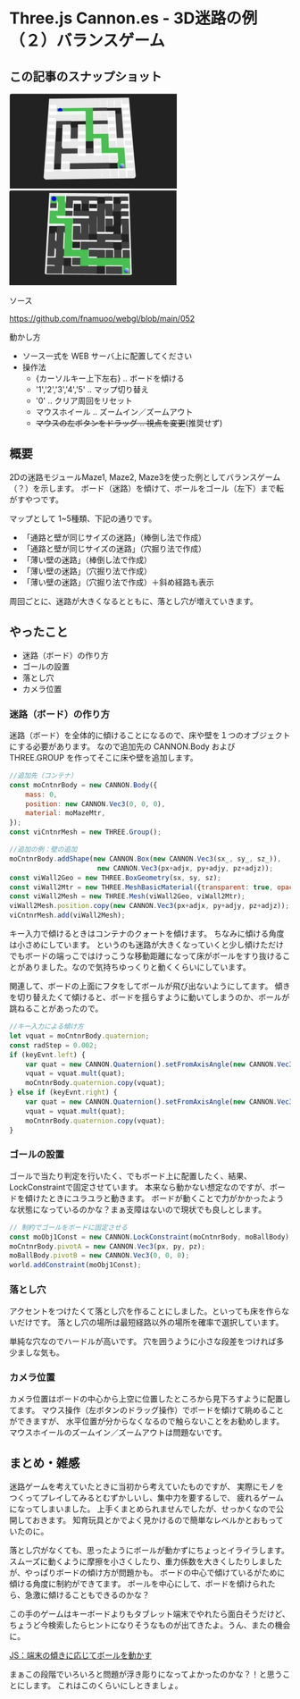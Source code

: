 # Three.js Cannon.es - 3D迷路の例（２）バランスゲーム

## この記事のスナップショット

![](052/pic/052_ss_01.jpg)
![](052/pic/052_ss_02.jpg)

ソース

https://github.com/fnamuoo/webgl/blob/main/052

動かし方

- ソース一式を WEB サーバ上に配置してください
- 操作法
  - {カーソルキー上下左右}  .. ボードを傾ける
  - '1','2','3','4','5' .. マップ切り替え
  - '0' .. クリア周回をリセット
  - マウスホイール .. ズームイン／ズームアウト
  - ~~マウスの左ボタンをドラッグ .. 視点を変更~~(推奨せず)

## 概要

2Dの迷路モジュールMaze1, Maze2, Maze3を使った例としてバランスゲーム（？）を示します。
ボード（迷路）を傾けて、ボールをゴール（左下）まで転がすやつです。

マップとして 1~5種類、下記の通りです。
- 「通路と壁が同じサイズの迷路」（棒倒し法で作成）
- 「通路と壁が同じサイズの迷路」（穴掘り法で作成）
- 「薄い壁の迷路」（棒倒し法で作成）
- 「薄い壁の迷路」（穴掘り法で作成）
- 「薄い壁の迷路」（穴掘り法で作成）＋斜め経路も表示

周回ごとに、迷路が大きくなるとともに、落とし穴が増えていきます。

## やったこと

- 迷路（ボード）の作り方
- ゴールの設置
- 落とし穴
- カメラ位置

### 迷路（ボード）の作り方

迷路（ボード）を全体的に傾けることになるので、床や壁を１つのオブジェクトにする必要があります。
なので追加先の CANNON.Body および THREE.GROUP を作ってそこに床や壁を追加します。

```js
//追加先（コンテナ）
const moCntnrBody = new CANNON.Body({
    mass: 0,
    position: new CANNON.Vec3(0, 0, 0),
    material: moMazeMtr,
});
const viCntnrMesh = new THREE.Group();
```

```js
//追加の例：壁の追加
moCntnrBody.addShape(new CANNON.Box(new CANNON.Vec3(sx_, sy_, sz_)),
                      new CANNON.Vec3(px+adjx, py+adjy, pz+adjz));
const viWall2Geo = new THREE.BoxGeometry(sx, sy, sz);
const viWall2Mtr = new THREE.MeshBasicMaterial({transparent: true, opacity: 0.9});
const viWall2Mesh = new THREE.Mesh(viWall2Geo, viWall2Mtr);
viWall2Mesh.position.copy(new CANNON.Vec3(px+adjx, py+adjy, pz+adjz));
viCntnrMesh.add(viWall2Mesh);
```

キー入力で傾けるときはコンテナのクォートを傾けます。
ちなみに傾ける角度は小さめにしています。
というのも迷路が大きくなっていくと少し傾けただけでもボードの端っこではけっこうな移動距離になって床がボールをすり抜けることがありました。なので気持ちゆっくりと動くくらいにしています。

関連して、ボードの上面にフタをしてボールが飛び出ないようにしてます。
傾きを切り替えたくて傾けると、ボードを揺らすように動いてしまうのか、ボールが跳ねることがあったので。

```js
//キー入力による傾け方
let vquat = moCntnrBody.quaternion;
const radStep = 0.002;
if (keyEvnt.left) {
    var quat = new CANNON.Quaternion().setFromAxisAngle(new CANNON.Vec3(0, 0, 1), radStep);
    vquat = vquat.mult(quat);
    moCntnrBody.quaternion.copy(vquat);
} else if (keyEvnt.right) {
    var quat = new CANNON.Quaternion().setFromAxisAngle(new CANNON.Vec3(0, 0, 1), -radStep);
    vquat = vquat.mult(quat);
    moCntnrBody.quaternion.copy(vquat);
}
```

### ゴールの設置

ゴールで当たり判定を行いたく、でもボード上に配置したく、結果、LockConstraintで固定させています。
本来なら動かない想定なのですが、ボードを傾けたときにユラユラと動きます。
ボードが動くことで力がかかったような状態になっているのかな？まぁ支障はないので現状でも良しとします。

```js
// 制約でゴールをボードに固定させる
const moObj1Const = new CANNON.LockConstraint(moCntnrBody, moBallBody);
moCntnrBody.pivotA = new CANNON.Vec3(px, py, pz);
moBallBody.pivotB = new CANNON.Vec3(0, 0, 0);
world.addConstraint(moObj1Const);
```

### 落とし穴

アクセントをつけたくて落とし穴を作ることにしました。といっても床を作らないだけです。
落とし穴の場所は最短経路以外の場所を確率で選択しています。

単純な穴なのでハードルが高いです。
穴を囲うように小さな段差をつければ多少ましな気も。

### カメラ位置

カメラ位置はボードの中心から上空に位置したところから見下ろすように配置してます。
マウス操作（左ボタンのドラッグ操作）でボードを傾けて眺めることができますが、
水平位置が分からなくなるので触らないことをお勧めします。
マウスホイールのズームイン／ズームアウトは問題ないです。

## まとめ・雑感

迷路ゲームを考えていたときに当初から考えていたものですが、
実際にモノをつくってプレイしてみるとむずかしいし、集中力を要するしで、
疲れるゲームになってしまいました。
上手くまとめられませんでしたが、せっかくなので公開しておきます。
知育玩具とかでよく見かけるので簡単なレベルかとおもっていたのに。

落とし穴がなくても、思ったようにボールが動かずにちょっとイライラします。
スムーズに動くように摩擦を小さくしたり、重力係数を大きくしたりしましたが、やっぱりボードの傾け方が問題かも。
ボードの中心で傾けているがために傾ける角度に制約ができてます。
ボールを中心にして、ボードを傾けられたら、急激に傾けることもできるのかな？

この手のゲームはキーボードよりもタブレット端末でやれたら面白そうだけど、
ちょうど今検索したらヒントになりそうなものが出てきたよ。うん、またの機会に。

[JS：端末の傾きに応じてボールを動かす](https://dianxnao.com/javascript%e7%ab%af%e6%9c%ab%e3%81%ae%e5%82%be%e3%81%8d%e3%81%ab%e5%bf%9c%e3%81%98%e3%81%a6%e3%83%9c%e3%83%bc%e3%83%ab%e3%82%92%e5%8b%95%e3%81%8b%e3%81%99/)

まぁこの段階でいろいろと問題が浮き彫りになってよかったのかな？！と思うことにします。
これはこのくらいにしときましょ。
